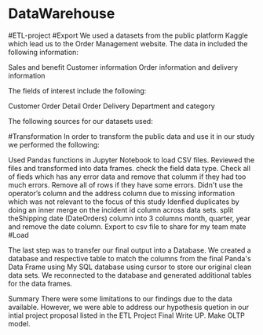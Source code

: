 # DataWarehouse
#ETL-project
#Export
We used a datasets from the public platform Kaggle which lead us to the Order Management website. The data in included the following information:

Sales and benefit
Customer information
Order information and delivery information

The fields of interest include the following:

Customer
Order
Detail Order
Delivery
Department and category

The following sources for our datasets used:



#Transformation
In order to transform the public data and use it in our study we performed the following:

Used Pandas functions in Jupyter Notebook to load CSV files.
Reviewed the files and transformed into data frames.
check the field data type.
Check all of fieds which has any error data and remove that columm if they had too much errors.
Remove all of rows if they have some errors.
Didn't use the operator’s column and the address column due to missing information which was not relevant to the focus of this study
Idenfied duplicates by doing an inner merge on the incident id column across data sets.
split theShipping date (DateOrders) column into 3 columns month, quarter, year and remove the date column.
Export to csv file to share for my team mate
#Load

The last step was to transfer our final output into a Database. We created a database and respective table to match the columns from the final Panda's Data Frame using My SQL database using cursor to store our original clean data sets. We reconnected to the database and generated additional tables for the data frames.

Summary
There were some limitations to our findings due to the data available. However, we were able to address our hypothesis quetion in our intial project proposal listed in the ETL Project Final Write UP.
Make OLTP model.
